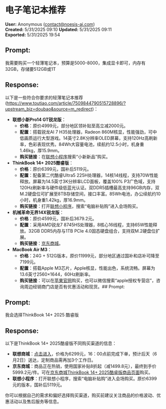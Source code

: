 # 电子笔记本推荐

**User:** Anonymous (contact@noesis-ai.com)  
**Created:** 5/31/2025 09:10 
**Updated:** 5/31/2025 09:11  
**Exported:** 5/31/2025 19:54  

## Prompt:
我需要购买一个轻薄笔记本，预算是5000-8000，集成显卡即可，内存有32GB，存储要512GB或1T

## Response:
以下是一些符合你要求的轻薄笔记本推荐(https://www.toutiao.com/article/7509844790515728896/?upstream_biz=doubao&source=m_redirect)：
- **联想小新Pro14 GT锐龙版**：
    - **价格**：原价4999元，部分地区领补贴至高立减2000元。
    - **配置**：搭载锐龙AI 7 H35处理器，Radeon 860M核显，性能强劲，可中低画质运行大型游戏。14英寸2.8K分辨率OLED屏幕，支持120Hz高刷新率，色彩表现优秀。84Wh大容量电池，续航约12.5小时，机身重1.46kg，厚15.9mm。
    - **购买链接**：在[联想小程序](https://m.lenovo.com.cn/)搜索“小新新品”购买。
- **ThinkBook 14+ 2025酷睿版**：
    - **价格**：原价6399元，国补后5119元。
    - **配置**：配备第二代酷睿Ultra5 225H处理器，14核14线程，支持70W性能释放。屏幕为14.5英寸3K分辨率LCD面板，覆盖100% P3广色域，支持120Hz刷新率与硬件级低蓝光认证。双DDR5插槽最高支持96GB内存，双M.2硬盘位可扩展至8TB存储空间，接口丰富。85Wh电池，办公续航约10小时，机身重1.42kg，厚16.9mm。
    - **购买链接**：打开[联想小程序](https://m.lenovo.com.cn/)，搜索“电脑补贴购”进入会场购买。
- **机械革命无界14X锐龙版**：
    - **价格**：原价4599元，国补后3679.2元。
    - **配置**：采用AMD锐龙7 8745HS处理器，8核心16线程，支持65W性能释放。32GB DDR5内存与1TB PCIe 4.0固态硬盘组合，支持双M.2硬盘位扩展。
    - **购买链接**：[京东商城](https://u.jd.com/z1wmPl4)。
- **MacBook Air M3**：
    - **价格**：24G + 512G版本，原价11999元，部分地区通过国补和店补可降至7199元。
    - **配置**：搭载Apple M3芯片，Apple核显，性能出色，系统流畅。屏幕为13.6英寸2560×1644，60Hz刷新率。
    - **购买链接**：可以在[苹果官网](https://www.apple.com/cn/)购买，也可以微信搜索“apple授权专营店”，咨询周边经销商门店是否有优惠活动和现货。## Prompt:

## Prompt:
我会选择ThinkBook 14+ 2025 酷睿版

## Response:
以下是ThinkBook 14+ 2025酷睿版不同购买渠道的信息：
- **联想商城**：[点击进入](https://mitem.lenovo.com.cn/product/1043468.html)，价格为6299元，16：00点前完成下单，预计后天（6月2日）送达，定制商品需再加3个工作日。
- **京东商城**：商品正在热销，使用国家补贴8折起（减1499.8元），最终到手价5999.2元/件。可在[京东商城ThinkBook 14+ 2025酷睿版商品页面](https://m.smzdm.com/p/149370610/)购买。
- **联想小程序**：打开联想小程序，搜索“电脑补贴购”进入会场购买。原价6399元的版本，国补后5119元。

你可以根据自己的需求和偏好选择购买渠道，购买前建议关注商品的价格波动、优惠活动以及售后服务等信息。
